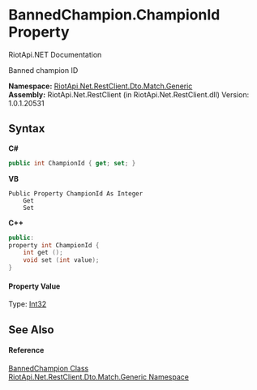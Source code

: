 # BannedChampion.ChampionId Property 
RiotApi.NET Documentation 

Banned champion ID

**Namespace:**&nbsp;<a href="f4767f78-ec21-8fc9-5619-34d53bfe8e2e">RiotApi.Net.RestClient.Dto.Match.Generic</a><br />**Assembly:**&nbsp;RiotApi.Net.RestClient (in RiotApi.Net.RestClient.dll) Version: 1.0.1.20531

## Syntax

**C#**<br />
``` C#
public int ChampionId { get; set; }
```

**VB**<br />
``` VB
Public Property ChampionId As Integer
	Get
	Set
```

**C++**<br />
``` C++
public:
property int ChampionId {
	int get ();
	void set (int value);
}
```


#### Property Value
Type: <a href="http://msdn2.microsoft.com/en-us/library/td2s409d" target="_blank">Int32</a>

## See Also


#### Reference
<a href="f2755afd-5e8a-75d8-3168-a399379d962a">BannedChampion Class</a><br /><a href="f4767f78-ec21-8fc9-5619-34d53bfe8e2e">RiotApi.Net.RestClient.Dto.Match.Generic Namespace</a><br />